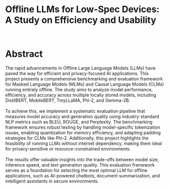 # Offline LLMs for Low-Spec Devices: A  Study on Efficiency and Usability <br><br>

<h1>Abstract</h1>
 The rapid advancements in Offline Large Language Models (LLMs) have  paved the way for efficient and privacy-focused AI applications. This project presents a  comprehensive benchmarking and evaluation framework for Masked Language  Models (MLMs) and Causal Language Models (CLMs) running entirely offline. The  study aims to analyze model performance, efficiency, and accuracy across multiple  locally stored models, including DistilBERT, MobileBERT, TinyLLaMA, Phi-2, and  Gemma-2B.<br><br>  To achieve this, we implement a systematic evaluation pipeline that measures model  accuracy and generation quality using industry-standard NLP metrics such as BLEU,  ROUGE, and Perplexity. The benchmarking framework ensures robust testing by  handling model-specific tokenization issues, enabling quantization for memory  efficiency, and adapting padding strategies for CLMs like Phi-2. Additionally, this  project highlights the feasibility of running LLMs without internet dependency, making  them ideal for privacy-sensitive or resource-constrained environments. <br><br> The results offer valuable insights into the trade-offs between model size, inference  speed, and text generation quality. This evaluation framework serves as a foundation  for selecting the most optimal LLM for offline applications, such as AI-powered  chatbots, document summarization, and intelligent assistants in secure environments. 
